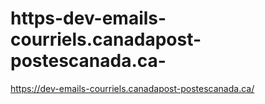 # https-dev-emails-courriels.canadapost-postescanada.ca-
https://dev-emails-courriels.canadapost-postescanada.ca/
